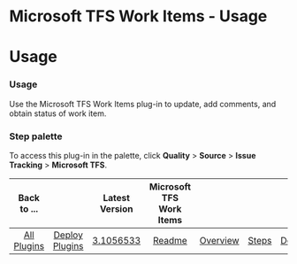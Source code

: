 
Microsoft TFS Work Items - Usage
================================

# Usage



### Usage




 


Use the Microsoft TFS Work Items plug-in to update, add comments, and obtain status of work item.




### **Step palette**


To access this plug-in in the palette, click **Quality** > **Source** > **Issue Tracking** > 
**Microsoft TFS**.




|Back to ...||Latest Version|Microsoft TFS Work Items ||||
| :---: | :---: | :---: | :---: | :---: | :---: | :---: |
|[All Plugins](../../index.md)|[Deploy Plugins](../README.md)|[3.1056533](https://raw.githubusercontent.com/UrbanCode/IBM-UCD-PLUGINS/main/files/plugin-air-TFS-WorkItems/TFS-WorkItems-3.1056533.zip)|[Readme](README.md)|[Overview](overview.md)|[Steps](steps.md)|[Downloads](downloads.md)|
